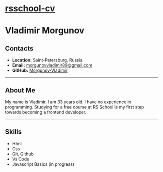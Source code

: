 # __[rsschool-cv](https://morgunovvladimir.github.io/rsschool-cv/)__
# __Vladimir Morgunov__
## __Contacts__
- __Location:__ Saint-Petersburg, Russia
- __Email:__ morgunovvladimir89@gmail.com
- __GitHub:__ [Morgunov-Vladimir](https://github.com/MorgunovVladimir)


---

## __About Me__
My name is Vladimir. I am 33 years old. I have no experience in programming. Studying for a free course at RS School is my first step towards becoming a frontend developer. 

---

## __Skills__
- Html
- Css
- Git, Github
- Vs Code
- Javascript Basics (in progress)